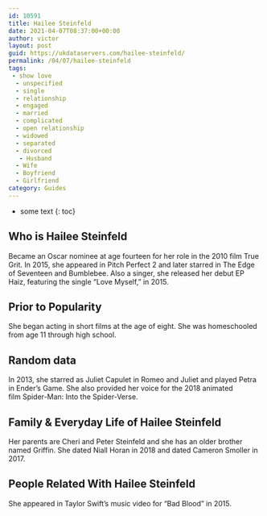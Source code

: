 ```yaml
---
id: 10591
title: Hailee Steinfeld
date: 2021-04-07T08:37:00+00:00
author: victor
layout: post
guid: https://ukdataservers.com/hailee-steinfeld/
permalink: /04/07/hailee-steinfeld
tags:
 - show love
  - unspecified
  - single
  - relationship
  - engaged
  - married
  - complicated
  - open relationship
  - widowed
  - separated
  - divorced
   - Husband
  - Wife
  - Boyfriend
  - Girlfriend
category: Guides
---
```


* some text
{: toc}


## Who is Hailee Steinfeld



Became an Oscar nominee at age fourteen for her role in the 2010 film True Grit. In 2015, she appeared in Pitch Perfect 2 and later starred in The Edge of Seventeen and Bumblebee. Also a singer, she released her debut EP Haiz, featuring the single &#8220;Love Myself,&#8221; in 2015. 

                
                
                
## Prior to Popularity



She began acting in short films at the age of eight. She was homeschooled from age 11 through high school. 

                
                
                
## Random data



In 2013, she starred as Juliet Capulet in Romeo and Juliet and played Petra in Ender&#8217;s Game. She also provided her voice for the 2018 animated film Spider-Man: Into the Spider-Verse.

                
                
                
## Family & Everyday Life of Hailee Steinfeld



Her parents are Cheri and Peter Steinfeld and she has an older brother named Griffin. She dated Niall Horan in 2018 and dated Cameron Smoller in 2017. 

                
                
                
## People Related With Hailee Steinfeld



She appeared in Taylor Swift&#8217;s music video for &#8220;Bad Blood&#8221; in 2015.

                
              
            
          
          
          